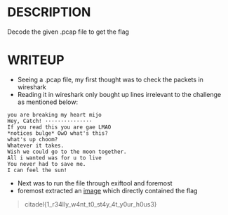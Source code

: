 # DESCRIPTION
Decode the given .pcap file to get the flag

# WRITEUP

- Seeing a .pcap file, my first thought was to check the packets in wireshark
- Reading it in wireshark only bought up lines irrelevant to the challenge as mentioned below:
```
you are breaking my heart mijo
Hey, Catch! ···············
If you read this you are gae LMAO
*notices bulge* OwO what's this?
what's up choom?
Whatever it takes.
Wish we could go to the moon together.
All i wanted was for u to live
You never had to save me.
I can feel the sun!
```
- Next was to run the file through exiftool and foremost
- foremost extracted an [image](extracted.jpg) which directly contained the flag

> citadel{1_r34lly_w4nt_t0_st4y_4t_y0ur_h0us3}


